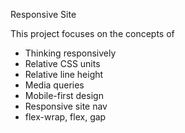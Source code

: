 Responsive Site

This project focuses on the concepts of

- Thinking responsively
- Relative CSS units
- Relative line height
- Media queries
- Mobile-first design
- Responsive site nav
- flex-wrap, flex, gap
